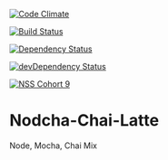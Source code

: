 [![Code Climate](https://codeclimate.com/repos/55afe9f769568076d1006443/badges/ca139a9903254d64ee82/gpa.svg)](https://codeclimate.com/repos/55afe9f769568076d1006443/feed)

[![Build Status](https://travis-ci.org/ChelseaBurns/Nodcha-Chai-Latte.svg?branch=master)](https://travis-ci.org/ChelseaBurns/Nodcha-Chai-Latte)

[![Dependency Status](https://david-dm.org/ChelseaBurns/Nodcha-Chai-Latte.svg)](https://david-dm.org/ChelseaBurns/Nodcha-Chai-Latte)

[![devDependency Status](https://david-dm.org/ChelseaBurns/Nodcha-Chai-Latte/dev-status.svg)](https://david-dm.org/ChelseaBurns/Nodcha-Chai-Latte#info=devDependencies)

[![NSS Cohort 9](https://img.shields.io/badge/NSS-Cohort--9-blue.svg)](http://www.nashvillesoftwareschool.com)

# Nodcha-Chai-Latte
Node, Mocha, Chai Mix
